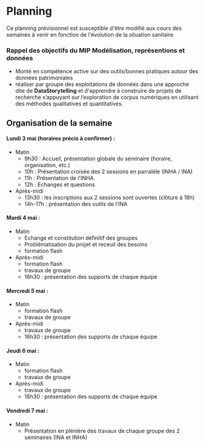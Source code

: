 # Planning

Ce planning prévisionnel est susceptible d'être modifié aux cours des semaines à venir en fonction de l'évolution de la situation sanitaire

### Rappel des objectifs du MIP  **Modélisation, représentions et données**

* Monté en compétence active sur des outils/bonnes pratiques autour des données patrimoniales
* réaliser par groupe des exploitations de données dans une approche dite de **DataStorytelling** et   d'apprendre à construire de projets de recherche s’appuyant sur l’exploration de corpus numériques en utilisant des méthodes qualitatives et quantitatives.

## Organisation de la semaine

#### Lundi 3 mai (horaires précis à confirmer) :
* Matin
   * 9h30 : Accueil, présentation globale du séminaire (horaire, organisation, etc.)
   * 10h : Présentation croisée des 2 sessions en parralèle (INHA / INA)
   * 11h : Présentation de l'INHA
   * 12h : Echanges et questions
* Après-midi 
   * 13h30 : les inscriptions aux 2 sessions sont ouvertes (clôture à 18h)
   * 14h-17h : présentation des outils de l'INA

#### Mardi 4 mai  :
* Matin
   * Echange et constitution définitif des groupes
   * Problématisation du projet et receuil des besoins
   * formation flash
* Après-midi 
  * formation flash
  * travaux de groupe
  * 16h30 : présentation des supports de chaque équipe


#### Mercredi 5 mai :
* Matin
    * formation flash
    * travaux de groupe
* Après-midi 
  * travaux de groupe
  * 16h30 : présentation des supports de chaque équipe


#### Jeudi 6 mai :
* Matin 
  * formation flash
  * travaux de groupe
* Après-midi 
  * travaux de groupe
  * 16h30 : présentation des supports de chaque équipe


#### Vendredi 7 mai :
* Matin
  * Présentation en plénière des travaux de chaque groupe des 2 séminaires (INA et INHA)
